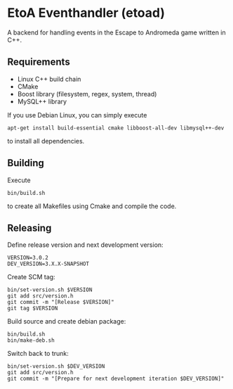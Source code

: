 EtoA Eventhandler (etoad)
=========================

A backend for handling events in the Escape to Andromeda game written in C++.


Requirements
------------

 * Linux C++ build chain
 * CMake
 * Boost library (filesystem, regex, system, thread)
 * MySQL++ library

If you use Debian Linux, you can simply execute

	apt-get install build-essential cmake libboost-all-dev libmysql++-dev

to install all dependencies.

Building
--------

Execute

	bin/build.sh

to create all Makefiles using Cmake and compile the code.

Releasing
---------

Define release version and next development version:

    VERSION=3.0.2
    DEV_VERSION=3.X.X-SNAPSHOT
    
Create SCM tag:

    bin/set-version.sh $VERSION
    git add src/version.h
    git commit -m "[Release $VERSION]"
    git tag $VERSION
    
Build source and create debian package:

    bin/build.sh
    bin/make-deb.sh
    
Switch back to trunk:

    bin/set-version.sh $DEV_VERSION
    git add src/version.h
    git commit -m "[Prepare for next development iteration $DEV_VERSION]"


